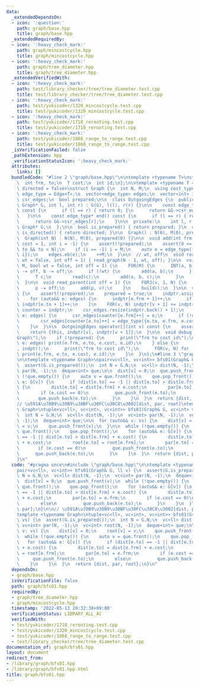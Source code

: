 ```yaml
---
data:
  _extendedDependsOn:
  - icon: ':question:'
    path: graph/base.hpp
    title: graph/base.hpp
  _extendedRequiredBy:
  - icon: ':heavy_check_mark:'
    path: graph/mincostcycle.hpp
    title: graph/mincostcycle.hpp
  - icon: ':heavy_check_mark:'
    path: graph/tree_diameter.hpp
    title: graph/tree_diameter.hpp
  _extendedVerifiedWith:
  - icon: ':heavy_check_mark:'
    path: test/library_checker/tree/tree_diameter.test.cpp
    title: test/library_checker/tree/tree_diameter.test.cpp
  - icon: ':heavy_check_mark:'
    path: test/yukicoder/1320_mincostcycle.test.cpp
    title: test/yukicoder/1320_mincostcycle.test.cpp
  - icon: ':heavy_check_mark:'
    path: test/yukicoder/1718_rerooting.test.cpp
    title: test/yukicoder/1718_rerooting.test.cpp
  - icon: ':heavy_check_mark:'
    path: test/yukicoder/1868_range_to_range.test.cpp
    title: test/yukicoder/1868_range_to_range.test.cpp
  _isVerificationFailed: false
  _pathExtension: hpp
  _verificationStatusIcon: ':heavy_check_mark:'
  attributes:
    links: []
  bundledCode: "#line 2 \"graph/base.hpp\"\n\ntemplate <typename T>\nstruct Edge {\n\
    \  int frm, to;\n  T cost;\n  int id;\n};\n\ntemplate <typename T = int, bool\
    \ directed = false>\nstruct Graph {\n  int N, M;\n  using cost_type = T;\n  using\
    \ edge_type = Edge<T>;\n  vector<edge_type> edges;\n  vector<int> indptr;\n  vector<edge_type>\
    \ csr_edges;\n  bool prepared;\n\n  class OutgoingEdges {\n  public:\n    OutgoingEdges(const\
    \ Graph* G, int l, int r) : G(G), l(l), r(r) {}\n\n    const edge_type* begin()\
    \ const {\n      if (l == r) { return 0; }\n      return &G->csr_edges[l];\n \
    \   }\n\n    const edge_type* end() const {\n      if (l == r) { return 0; }\n\
    \      return &G->csr_edges[r];\n    }\n\n  private:\n    int l, r;\n    const\
    \ Graph* G;\n  };\n\n  bool is_prepared() { return prepared; }\n  constexpr bool\
    \ is_directed() { return directed; }\n\n  Graph() : N(0), M(0), prepared(0) {}\n\
    \  Graph(int N) : N(N), M(0), prepared(0) {}\n\n  void add(int frm, int to, T\
    \ cost = 1, int i = -1) {\n    assert(!prepared);\n    assert(0 <= frm && 0 <=\
    \ to && to < N);\n    if (i == -1) i = M;\n    auto e = edge_type({frm, to, cost,\
    \ i});\n    edges.eb(e);\n    ++M;\n  }\n\n  // wt, off\n  void read_tree(bool\
    \ wt = false, int off = 1) { read_graph(N - 1, wt, off); }\n\n  void read_graph(int\
    \ M, bool wt = false, int off = 1) {\n    FOR(M) {\n      INT(a, b);\n      a\
    \ -= off, b -= off;\n      if (!wt) {\n        add(a, b);\n      } else {\n  \
    \      T c;\n        read(c);\n        add(a, b, c);\n      }\n    }\n    build();\n\
    \  }\n\n  void read_parent(int off = 1) {\n    FOR3(v, 1, N) {\n      INT(p);\n\
    \      p -= off;\n      add(p, v);\n    }\n    build();\n  }\n\n  void build()\
    \ {\n    assert(!prepared);\n    prepared = true;\n    indptr.assign(N + 1, 0);\n\
    \    for (auto&& e: edges) {\n      indptr[e.frm + 1]++;\n      if (!directed)\
    \ indptr[e.to + 1]++;\n    }\n    FOR(v, N) indptr[v + 1] += indptr[v];\n    auto\
    \ counter = indptr;\n    csr_edges.resize(indptr.back() + 1);\n    for (auto&&\
    \ e: edges) {\n      csr_edges[counter[e.frm]++] = e;\n      if (!directed)\n\
    \        csr_edges[counter[e.to]++] = edge_type({e.to, e.frm, e.cost, e.id});\n\
    \    }\n  }\n\n  OutgoingEdges operator[](int v) const {\n    assert(prepared);\n\
    \    return {this, indptr[v], indptr[v + 1]};\n  }\n\n  void debug() {\n    print(\"\
    Graph\");\n    if (!prepared) {\n      print(\"frm to cost id\");\n      for (auto&&\
    \ e: edges) print(e.frm, e.to, e.cost, e.id);\n    } else {\n      print(\"indptr\"\
    , indptr);\n      print(\"frm to cost id\");\n      FOR(v, N) for (auto&& e: (*this)[v])\
    \ print(e.frm, e.to, e.cost, e.id);\n    }\n  }\n};\n#line 3 \"graph/bfs01.hpp\"\
    \n\ntemplate <typename Graph>\npair<vc<ll>, vc<int>> bfs01(Graph& G, ll v) {\n\
    \  assert(G.is_prepared());\n  int N = G.N;\n  vc<ll> dist(N, -1);\n  vc<int>\
    \ par(N, -1);\n  deque<int> que;\n\n  dist[v] = 0;\n  que.push_front(v);\n  while\
    \ (!que.empty()) {\n    auto v = que.front();\n    que.pop_front();\n    for (auto&&\
    \ e: G[v]) {\n      if (dist[e.to] == -1 || dist[e.to] > dist[e.frm] + e.cost)\
    \ {\n        dist[e.to] = dist[e.frm] + e.cost;\n        par[e.to] = e.frm;\n\
    \        if (e.cost == 0)\n          que.push_front(e.to);\n        else\n   \
    \       que.push_back(e.to);\n      }\n    }\n  }\n  return {dist, par};\n}\n\n\
    // \u591A\u70B9\u30B9\u30BF\u30FC\u30C8\u3002[dist, par, root]\ntemplate <typename\
    \ Graph>\ntuple<vc<ll>, vc<int>, vc<int>> bfs01(Graph& G, vc<int> vs) {\n  assert(G.is_prepared());\n\
    \  int N = G.N;\n  vc<ll> dist(N, -1);\n  vc<int> par(N, -1);\n  vc<int> root(N,\
    \ -1);\n  deque<int> que;\n\n  for (auto&& v: vs) {\n    dist[v] = 0;\n    root[v]\
    \ = v;\n    que.push_front(v);\n  }\n\n  while (!que.empty()) {\n    auto v =\
    \ que.front();\n    que.pop_front();\n    for (auto&& e: G[v]) {\n      if (dist[e.to]\
    \ == -1 || dist[e.to] > dist[e.frm] + e.cost) {\n        dist[e.to] = dist[e.frm]\
    \ + e.cost;\n        root[e.to] = root[e.frm];\n        par[e.to] = e.frm;\n \
    \       if (e.cost == 0)\n          que.push_front(e.to);\n        else\n    \
    \      que.push_back(e.to);\n      }\n    }\n  }\n  return {dist, par, root};\n\
    }\n"
  code: "#pragma once\n#include \"graph/base.hpp\"\n\ntemplate <typename Graph>\n\
    pair<vc<ll>, vc<int>> bfs01(Graph& G, ll v) {\n  assert(G.is_prepared());\n  int\
    \ N = G.N;\n  vc<ll> dist(N, -1);\n  vc<int> par(N, -1);\n  deque<int> que;\n\n\
    \  dist[v] = 0;\n  que.push_front(v);\n  while (!que.empty()) {\n    auto v =\
    \ que.front();\n    que.pop_front();\n    for (auto&& e: G[v]) {\n      if (dist[e.to]\
    \ == -1 || dist[e.to] > dist[e.frm] + e.cost) {\n        dist[e.to] = dist[e.frm]\
    \ + e.cost;\n        par[e.to] = e.frm;\n        if (e.cost == 0)\n          que.push_front(e.to);\n\
    \        else\n          que.push_back(e.to);\n      }\n    }\n  }\n  return {dist,\
    \ par};\n}\n\n// \u591A\u70B9\u30B9\u30BF\u30FC\u30C8\u3002[dist, par, root]\n\
    template <typename Graph>\ntuple<vc<ll>, vc<int>, vc<int>> bfs01(Graph& G, vc<int>\
    \ vs) {\n  assert(G.is_prepared());\n  int N = G.N;\n  vc<ll> dist(N, -1);\n \
    \ vc<int> par(N, -1);\n  vc<int> root(N, -1);\n  deque<int> que;\n\n  for (auto&&\
    \ v: vs) {\n    dist[v] = 0;\n    root[v] = v;\n    que.push_front(v);\n  }\n\n\
    \  while (!que.empty()) {\n    auto v = que.front();\n    que.pop_front();\n \
    \   for (auto&& e: G[v]) {\n      if (dist[e.to] == -1 || dist[e.to] > dist[e.frm]\
    \ + e.cost) {\n        dist[e.to] = dist[e.frm] + e.cost;\n        root[e.to]\
    \ = root[e.frm];\n        par[e.to] = e.frm;\n        if (e.cost == 0)\n     \
    \     que.push_front(e.to);\n        else\n          que.push_back(e.to);\n  \
    \    }\n    }\n  }\n  return {dist, par, root};\n}\n"
  dependsOn:
  - graph/base.hpp
  isVerificationFile: false
  path: graph/bfs01.hpp
  requiredBy:
  - graph/tree_diameter.hpp
  - graph/mincostcycle.hpp
  timestamp: '2022-05-13 20:32:38+09:00'
  verificationStatus: LIBRARY_ALL_AC
  verifiedWith:
  - test/yukicoder/1718_rerooting.test.cpp
  - test/yukicoder/1320_mincostcycle.test.cpp
  - test/yukicoder/1868_range_to_range.test.cpp
  - test/library_checker/tree/tree_diameter.test.cpp
documentation_of: graph/bfs01.hpp
layout: document
redirect_from:
- /library/graph/bfs01.hpp
- /library/graph/bfs01.hpp.html
title: graph/bfs01.hpp
---
```

